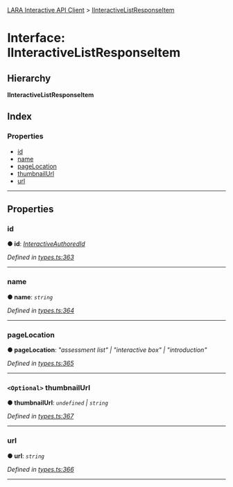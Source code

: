 [LARA Interactive API Client](../README.md) > [IInteractiveListResponseItem](../interfaces/iinteractivelistresponseitem.md)

# Interface: IInteractiveListResponseItem

## Hierarchy

**IInteractiveListResponseItem**

## Index

### Properties

* [id](iinteractivelistresponseitem.md#id)
* [name](iinteractivelistresponseitem.md#name)
* [pageLocation](iinteractivelistresponseitem.md#pagelocation)
* [thumbnailUrl](iinteractivelistresponseitem.md#thumbnailurl)
* [url](iinteractivelistresponseitem.md#url)

---

## Properties

<a id="id"></a>

###  id

**● id**: *[InteractiveAuthoredId](../#interactiveauthoredid)*

*Defined in [types.ts:363](../../../lara-typescript/src/interactive-api-client/types.ts#L363)*

___
<a id="name"></a>

###  name

**● name**: *`string`*

*Defined in [types.ts:364](../../../lara-typescript/src/interactive-api-client/types.ts#L364)*

___
<a id="pagelocation"></a>

###  pageLocation

**● pageLocation**: *"assessment list" \| "interactive box" \| "introduction"*

*Defined in [types.ts:365](../../../lara-typescript/src/interactive-api-client/types.ts#L365)*

___
<a id="thumbnailurl"></a>

### `<Optional>` thumbnailUrl

**● thumbnailUrl**: *`undefined` \| `string`*

*Defined in [types.ts:367](../../../lara-typescript/src/interactive-api-client/types.ts#L367)*

___
<a id="url"></a>

###  url

**● url**: *`string`*

*Defined in [types.ts:366](../../../lara-typescript/src/interactive-api-client/types.ts#L366)*

___

